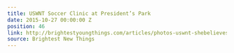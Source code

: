 ```yaml
---
title: USWNT Soccer Clinic at President’s Park
date: 2015-10-27 00:00:00 Z
position: 46
link: http://brightestyoungthings.com/articles/photos-uswnt-shebelieves-youth-clinic-at-presidents-park.htm
source: Brightest New Things
---
```


